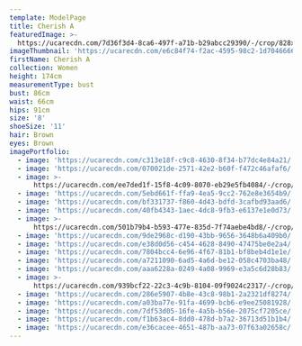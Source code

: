 ```yaml
---
template: ModelPage
title: Cherish A
featuredImage: >-
  https://ucarecdn.com/7d36f3d4-8ca6-497f-a71b-b29abcc29390/-/crop/828x327/0,0/-/preview/
imageThumbnail: 'https://ucarecdn.com/e6c84f74-f2ac-4595-98c2-1d7046666e28/'
firstName: Cherish A
collection: Women
height: 174cm
measurementType: bust
bust: 86cm
waist: 66cm
hips: 91cm
size: '8'
shoeSize: '11'
hair: Brown
eyes: Brown
imagePortfolio:
  - image: 'https://ucarecdn.com/c313e18f-c9c8-4630-8f34-b77dc4e84a21/'
  - image: 'https://ucarecdn.com/070021de-2571-42e2-b60f-f472c46afaf6/'
  - image: >-
      https://ucarecdn.com/ee7ded1f-15f8-4c09-8070-eb29e5fb4084/-/crop/828x1444/0,105/-/preview/
  - image: 'https://ucarecdn.com/5ebd661f-ffa9-4ea5-9cc2-762e8e3654b9/'
  - image: 'https://ucarecdn.com/bf331737-f860-4d43-bdfd-3cafbd93aad6/'
  - image: 'https://ucarecdn.com/40fb4343-1aec-4dc8-9fb3-e6137e1e0d73/'
  - image: >-
      https://ucarecdn.com/501b79b4-b593-477e-835d-7f74aebe4bd8/-/crop/828x1450/0,110/-/preview/
  - image: 'https://ucarecdn.com/9de2968c-d190-43bb-9656-3648b6a409b0/'
  - image: 'https://ucarecdn.com/e38d0d56-c454-4628-8490-47475be0e2a4/'
  - image: 'https://ucarecdn.com/7804bcc4-6e96-4f67-81b1-bf8beb4d1e1e/'
  - image: 'https://ucarecdn.com/a7211090-6ad5-4a6d-be12-058c4703ba48/'
  - image: 'https://ucarecdn.com/aaa6228a-0249-4a08-9969-e3a5c6d28b83/'
  - image: >-
      https://ucarecdn.com/939bcf22-22c3-4c9b-8104-09f9024c2317/-/crop/778x1136/14,320/-/preview/
  - image: 'https://ucarecdn.com/286e5907-4b8e-43c8-98b1-2a2321df8274/'
  - image: 'https://ucarecdn.com/a03ba77e-91fa-4699-bcb6-e9ee25081928/'
  - image: 'https://ucarecdn.com/7df53d05-16fe-4a5b-b56e-2075cf7205ce/'
  - image: 'https://ucarecdn.com/f1b63ac4-8dd0-478d-b7a2-36713d51b1b4/'
  - image: 'https://ucarecdn.com/e36cacee-4651-487b-aa73-07f63a02658c/'
---
```


